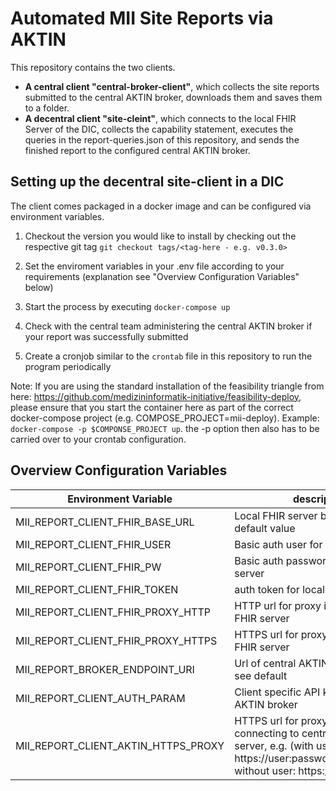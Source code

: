 # Automated MII Site Reports via AKTIN

This repository contains the two clients. 

- **A central client "central-broker-client"**, which collects the site reports submitted to the central AKTIN broker, downloads them and saves them to a folder.
- **A decentral client "site-cleint"**, which connects to the local FHIR Server of the DIC, collects the capability statement, executes the queries in the report-queries.json of this repository,
and sends the finished report to the configured central AKTIN broker.


## Setting up the decentral site-client in a DIC

The client comes packaged in a docker image and can be configured via environment variables.

1. Checkout the version you would like to install by checking out the respective git tag `git checkout tags/<tag-here - e.g. v0.3.0>`

2. Set the enviroment variables in your .env file according to your requirements (explanation see "Overview Configuration Variables" below)

3. Start the process by executing `docker-compose up`

4. Check with the central team administering the central AKTIN broker if your report was successfully submitted

5. Create a cronjob similar to the `crontab` file in this repository to run the program periodically

Note: If you are using the standard installation of the feasibility triangle from here: https://github.com/medizininformatik-initiative/feasibility-deploy, please ensure that you start the container here as part of the correct docker-compose project (e.g. COMPOSE_PROJECT=mii-deploy).
Example: `docker-compose -p $COMPONSE_PROJECT up`. the -p option then also has to be carried over to your crontab configuration.


## Overview Configuration Variables

|Environment Variable| description | default value |
|--|--|--|
|MII_REPORT_CLIENT_FHIR_BASE_URL|Local FHIR server base url e.g. see default value|http://fhir-server:8080/fhir|
|MII_REPORT_CLIENT_FHIR_USER|Basic auth user for local FHIR server|None|
|MII_REPORT_CLIENT_FHIR_PW|Basic auth password for local FHIR server|None|
|MII_REPORT_CLIENT_FHIR_TOKEN|auth token for local FHIR server|None|
|MII_REPORT_CLIENT_FHIR_PROXY_HTTP| HTTP url for proxy if used for local FHIR server|None|
|MII_REPORT_CLIENT_FHIR_PROXY_HTTPS| HTTPS url for proxy if used for local FHIR server|None|
|MII_REPORT_BROKER_ENDPOINT_URI|Url of central AKTIN broker example see default |http://aktin-broker:8080/broker/|
|MII_REPORT_CLIENT_AUTH_PARAM| Client specific API key for central AKTIN broker|xxxApiKey123|
|MII_REPORT_CLIENT_AKTIN_HTTPS_PROXY|HTTPS url for proxy if used for local connecting to central AKTIN broker server, e.g. (with user: https://user:password@proxyip:port, without user: https://proxyip:port)|None|
